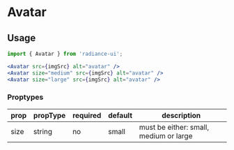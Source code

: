 # Avatar

## Usage

```jsx
import { Avatar } from 'radiance-ui';

<Avatar src={imgSrc} alt="avatar" />
<Avatar size="medium" src={imgSrc} alt="avatar" />
<Avatar size="large" src={imgSrc} alt="avatar" />
```

<!-- STORY -->

### Proptypes

| prop | propType | required | default | description                            |
| ---- | -------- | -------- | ------- | -------------------------------------- |
| size | string   | no       | small   | must be either: small, medium or large |
